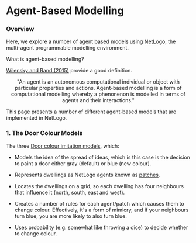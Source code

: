 # Agent-Based Modelling 

### Overview

Here, we explore a number of agent based models using [NetLogo](https://ccl.northwestern.edu/netlogo/), 
the multi-agent programmable modelling environment.

What is agent-based modelling? 

[Wilensky and Rand (2015)](https://mitpress.mit.edu/9780262731898/an-introduction-to-agent-based-modeling/) provide a good definition.

<p align="center">
"An agent is an autonomous computational individual or object with particular properties and actions. Agent-based modelling is a form of computational modelling whereby a phenonenon is modelled in terms of agents and their interactions."
</p>

This page presents a number of different agent-based models that are implemented in NetLogo.

### 1. The Door Colour Models

The three [Door colour imitation models](https://github.com/JimDuggan/EPE/tree/main/ABM/01%20Doors), which:

* Models the idea of the spread of ideas, which is this case is the decision to paint a door either gray (default) or blue (new colour).
  
* Represents dwellings as NetLogo agents known as [patches](https://ccl.northwestern.edu/netlogo/bind/primitive/patches.html).
  
* Locates the dwellings  on a grid, so each dwelling has four neighbours that influence it (north, south, east and west).
  
* Creates a number of rules for each agent/patch which causes them to change colour. Effectively, it's a form of mimicry, and if your neighbours turn blue, you are more likely to also turn blue.

* Uses probability (e.g. somewhat like throwing a dice) to decide whether to change colour.

